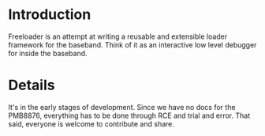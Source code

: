 # Introduction #

Freeloader is an attempt at writing a reusable and extensible loader framework for the baseband.  Think of it as an interactive low level debugger for inside the baseband.

# Details #

It's in the early stages of development.  Since we have no docs for the PMB8876, everything has to be done through RCE and trial and error.  That said, everyone is welcome to contribute and share.